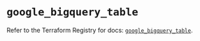 # `google_bigquery_table`

Refer to the Terraform Registry for docs: [`google_bigquery_table`](https://registry.terraform.io/providers/hashicorp/google-beta/5.23.0/docs/resources/google_bigquery_table).
